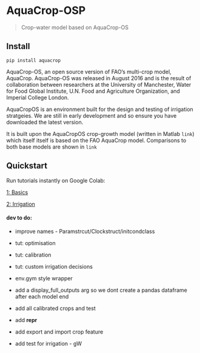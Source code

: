 # AquaCrop-OSP
> Crop-water model based on AquaCrop-OS


## Install

`pip install aquacrop`

AquaCrop-OS, an open source version of FAO’s multi-crop model, AquaCrop. AquaCrop-OS was released in August 2016 and is the result of collaboration between researchers at the University of Manchester, Water for Food Global Institute, U.N. Food and Agriculture Organization, and Imperial College London.

AquaCropOS is an environment built for the design and testing of irrigation stratgeies. We are still in early development and so ensure you have downloaded the latest version.

It is built upon the AquaCropOS crop-growth model (written in Matlab `link`) which itself itself is based on the FAO AquaCrop model. Comparisons to both base models are shown in `link`

## Quickstart

Run tutorials instantly on Google Colab:

<a href="https://colab.research.google.com/github/thomasdkelly/aquacrop/blob/master/tutorials/01_basics.ipynb">1: Basics</a>

<a href="https://colab.research.google.com/github/thomasdkelly/aquacrop/blob/master/tutorials/02_irrigation.ipynb">2: Irrigation</a>

#### dev to do:
    
 - improve names - Paramstrcut/Clockstruct/initcondclass
    
 - tut: optimisation
 
 - tut: calibration
 
 - tut: custom irrigation decisions
 
 - env.gym style wrapper
 
 - add a display_full_outputs arg so we dont create a pandas dataframe after each model end
 
 - add all calibrated crops and test
  
 - add __repr__
 
 - add export and import crop feature
 
 - add test for irrigation - gW
